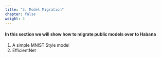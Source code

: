 ```yaml
---
title: "3. Model Migration"
chapter: false
weight: 4
---
```


#### In this section we will show how to migrate public models over to Habana

1. A simple MNIST Style model
1. EfficientNet
